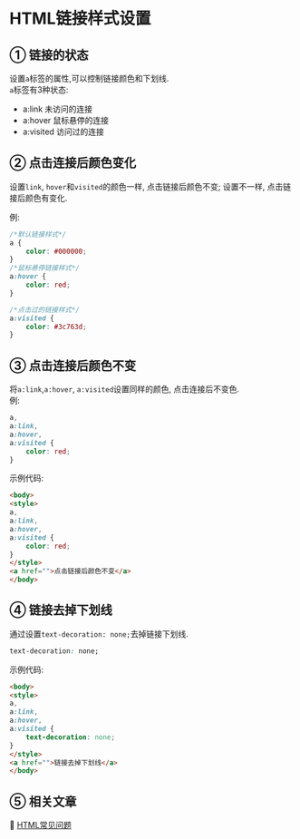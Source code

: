 HTML链接样式设置
===


① 链接的状态
---

设置`a`标签的属性,可以控制链接颜色和下划线.      
`a`标签有3种状态:   

* a:link		未访问的连接
* a:hover		鼠标悬停的连接
* a:visited 	访问过的连接

② 点击连接后颜色变化
---

设置`link`, `hover`和`visited`的颜色一样, 点击链接后颜色不变; 设置不一样, 点击链接后颜色有变化.     

例:
```css
/*默认链接样式*/
a {
    color: #000000;
}
/*鼠标悬停链接样式*/
a:hover {
    color: red;
}

/*点击过的链接样式*/
a:visited {
    color: #3c763d;
}
```

③ 点击连接后颜色不变
---

将`a:link`,`a:hover`, `a:visited`设置同样的颜色, 点击连接后不变色.   
例:  

```css
a,
a:link,
a:hover,
a:visited {
    color: red;
}
```

示例代码:
```html
<body>
<style>
a,
a:link,
a:hover,
a:visited {
    color: red;
}
</style> 
<a href="">点击链接后颜色不变</a>  
</body>
```

④ 链接去掉下划线
---

通过设置`text-decoration: none;`去掉链接下划线.

```css
text-decoration: none;
```
示例代码:

```html
<body>
<style>
a,
a:link,
a:hover,
a:visited {
    text-decoration: none;
}
</style> 
<a href="">链接去掉下划线</a>  
</body>
```

⑤ 相关文章
---

📖 [HTML常见问题](http://localhost/article/html/index.html)